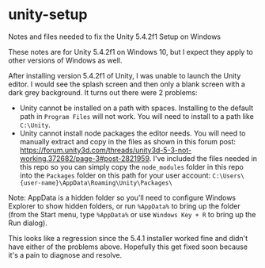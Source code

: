 # unity-setup
Notes and files needed to fix the Unity 5.4.2f1 Setup on Windows

These notes are for Unity 5.4.2f1 on Windows 10, but I expect they apply to other versions of Windows as well.

After installing version 5.4.2f1 of Unity, I was unable to launch the Unity editor.  I would see the splash screen and then only a blank screen with a dark grey background.  It turns out there were 2 problems:

* Unity cannot be installed on a path with spaces.  Installing to the default path in `Program Files` will not work.  You will need to install to a path like `C:\Unity`.
* Unity cannot install node packages the editor needs.  You will need to manually extract and copy in the files as shown in this forum post:  https://forum.unity3d.com/threads/unity3d-5-3-not-working.372682/page-3#post-2821959.  I've included the files needed in this repo so you can simply copy the `node_modules` folder in this repo into the `Packages` folder on this path for your user account:  `C:\Users\{user-name}\AppData\Roaming\Unity\Packages\`

Note:  AppData is a hidden folder so you'll need to configure Windows Explorer to show hidden folders, or run `%AppData%` to bring up the folder (from the Start menu, type `%AppData%` or use `Windows Key + R` to bring up the Run dialog).

This looks like a regression since the 5.4.1 installer worked fine and didn't have either of the problems above.  Hopefully this get fixed soon because it's a pain to diagnose and resolve.
